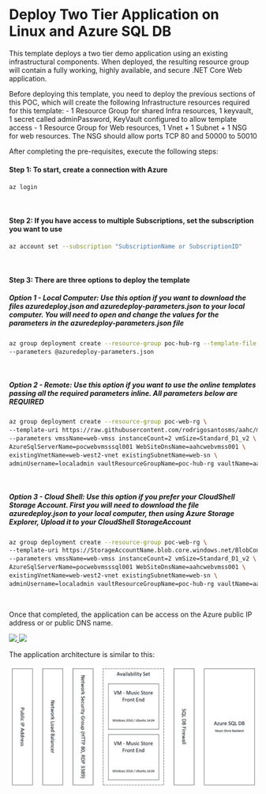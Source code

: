 # Deploy Two Tier Application on Linux and Azure SQL DB

This template deploys a two tier demo application using an existing infrastructural components. When deployed, the resulting resource group will contain a fully working, highly available, and secure .NET Core Web application. 

Before deploying this template, you need to deploy the previous sections of this POC, which will create the following Infrastructure resources required for this template:
    - 1 Resource Group for shared Infra resources, 1 keyvault, 1 secret called adminPassword, KeyVault configured to allow template access
    - 1 Resource Group for Web resources, 1 Vnet + 1 Subnet + 1 NSG for web resources. The NSG should allow ports TCP 80 and 50000 to 50010

After completing the pre-requisites, execute the following steps:

#### Step 1: To start, create a connection with Azure

```bash
az login
```

<br>

#### Step 2: If you have access to multiple Subscriptions, set the subscription you want to use

```bash
az account set --subscription "SubscriptionName or SubscriptionID"
```

<br>

#### Step 3: There are three options to deploy the template

##### Option 1 - Local Computer: Use this option if you want to download the files azuredeploy.json and azuredeploy-parameters.json to your local computer. You will need to open and change the values for the parameters in the azuredeploy-parameters.json file

```bash
az group deployment create --resource-group poc-hub-rg --template-file azuredeploy.json \
--parameters @azuredeploy-parameters.json
```

<br>

##### Option 2 - Remote: Use this option if you want to use the online templates passing all the required parameters inline. All parameters below are REQUIRED

```bash
az group deployment create --resource-group poc-web-rg \
--template-uri https://raw.githubusercontent.com/rodrigosantosms/aahc/master/2-poc/2-1-maintrack/templates/vmscaleset/azuredeploy.json \
--parameters vmssName=web-vmss instanceCount=2 vmSize=Standard_D1_v2 \
AzureSqlServerName=pocwebvmsssql001 WebSiteDnsName=aahcwebvmss001 \
existingVnetName=web-west2-vnet existingSubnetName=web-sn \
adminUsername=localadmin vaultResourceGroupName=poc-hub-rg vaultName=aahckv mySecret=adminPassword
```

<br>

##### Option 3 - Cloud Shell: Use this option if you prefer your CloudShell Storage Account. First you will need to download the file azuredeploy.json to your local computer, then using Azure Storage Explorer, Upload it to your CloudShell StorageAccount

```bash
az group deployment create --resource-group poc-web-rg \
--template-uri https://StorageAccountName.blob.core.windows.net/BlobContainerName/azuredeploy.json \
--parameters vmssName=web-vmss instanceCount=2 vmSize=Standard_D1_v2 \
AzureSqlServerName=pocwebvmsssql001 WebSiteDnsName=aahcwebvmss001 \
existingVnetName=web-west2-vnet existingSubnetName=web-sn \
adminUsername=localadmin vaultResourceGroupName=poc-hub-rg vaultName=aahckv mySecret=adminPassword
```

<br>

Once that completed, the application can be access on the Azure public IP address or or public DNS name.

<a href="https://portal.azure.com/#create/Microsoft.Template/uri/https://raw.githubusercontent.com/rodrigosantosms/aahc/master/2-poc/2-1-maintrack/templates/vmscaleset/azuredeploy.json" target="_blank">
    <img src="http://azuredeploy.net/deploybutton.png"/>
</a>
<a href="http://armviz.io/#/?load=https://raw.githubusercontent.com/rodrigosantosms/aahc/master/2-poc/2-1-maintrack/templates/vmscaleset/azuredeploy.json" target="_blank">
<img src="http://armviz.io/visualizebutton.png"/>
</a>

The application architecture is similar to this:

![](./images/architecture.png)
